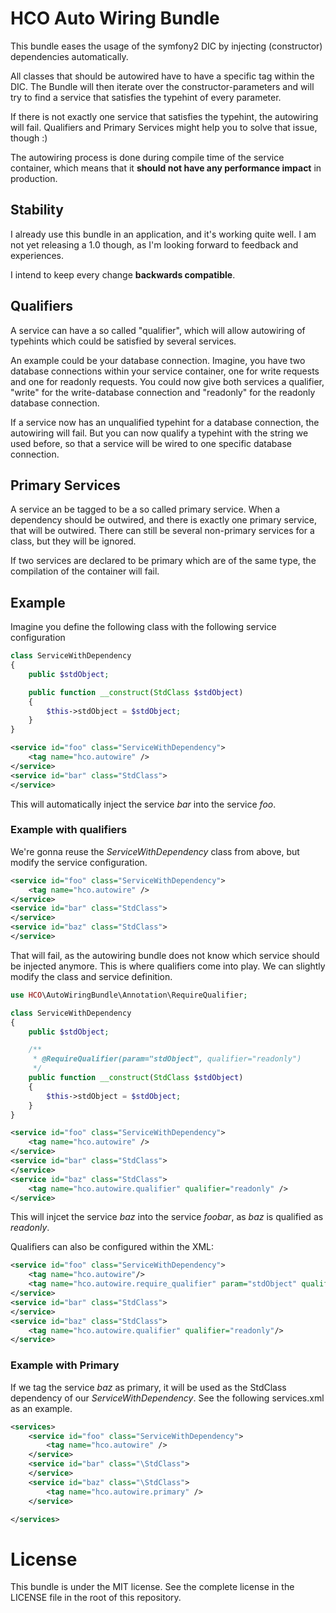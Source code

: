 # HCO Auto Wiring Bundle

This bundle eases the usage of the symfony2 DIC by injecting (constructor)
dependencies automatically.

All classes that should be autowired have to have a specific tag within the
DIC.  The Bundle will then iterate over the constructor-parameters and will try
to find a service that satisfies the typehint of every parameter.

If there is not exactly one service that satisfies the typehint, the autowiring will fail.
Qualifiers and Primary Services might help you to solve that issue, though :)

The autowiring process is done during compile time of the service container,
which means that it **should not have any performance impact** in production.

## Stability

I already use this bundle in an application, and it's working quite well. I am not yet releasing a 1.0 though, as I'm looking forward to feedback and experiences.

I intend to keep every change **backwards compatible**.

## Qualifiers
A service can have a so called "qualifier", which will allow autowiring of typehints which could be
satisfied by several services.

An example could be your database connection. Imagine, you have two database connections within your service container,
one for write requests and one for readonly requests.
You could now give both services a qualifier, "write" for the write-database connection and "readonly" for the readonly database connection.

If a service now has an unqualified typehint for a database connection, the autowiring will fail.
But you can now qualify a typehint with the string we used before, so that a service will be wired to one specific database connection.

## Primary Services
A service an be tagged to be a so called primary service.
When a dependency should be outwired, and there is exactly one primary service, that will be outwired.
There can still be several non-primary services for a class, but they will be ignored.

If two services are declared to be primary which are of the same type, the compilation of the container will fail.

## Example

Imagine you define the following class with the following service configuration
```php
class ServiceWithDependency
{
    public $stdObject;

    public function __construct(StdClass $stdObject)
    {
        $this->stdObject = $stdObject;
    }
}
```

```xml
<service id="foo" class="ServiceWithDependency">
    <tag name="hco.autowire" />
</service>
<service id="bar" class="StdClass">
</service>
```

This will automatically inject the service *bar* into the service *foo*.

### Example with qualifiers
We're gonna reuse the *ServiceWithDependency* class from above, but modify the service configuration.

```xml
<service id="foo" class="ServiceWithDependency">
    <tag name="hco.autowire" />
</service>
<service id="bar" class="StdClass">
</service>
<service id="baz" class="StdClass">
</service>
```

That will fail, as the autowiring bundle does not know which service should be injected anymore.
This is where qualifiers come into play. We can slightly modify the class and service definition.

```php
use HCO\AutoWiringBundle\Annotation\RequireQualifier;

class ServiceWithDependency
{
    public $stdObject;

    /**
     * @RequireQualifier(param="stdObject", qualifier="readonly")
     */
    public function __construct(StdClass $stdObject)
    {
        $this->stdObject = $stdObject;
    }
}
```

```xml
<service id="foo" class="ServiceWithDependency">
    <tag name="hco.autowire" />
</service>
<service id="bar" class="StdClass">
</service>
<service id="baz" class="StdClass">
    <tag name="hco.autowire.qualifier" qualifier="readonly" />
</service>
```
This will injcet the service *baz* into the service *foobar*, as *baz* is qualified as *readonly*.

Qualifiers can also be configured within the XML:

```xml
<service id="foo" class="ServiceWithDependency">
    <tag name="hco.autowire"/>
    <tag name="hco.autowire.require_qualifier" param="stdObject" qualifier="readonly"/>
</service>
<service id="bar" class="StdClass">
</service>
<service id="baz" class="StdClass">
    <tag name="hco.autowire.qualifier" qualifier="readonly"/>
</service>
```

### Example with Primary
If we tag the service *baz* as primary, it will be used as the StdClass dependency of our *ServiceWithDependency*.
See the following services.xml as an example.
```xml
<services>
    <service id="foo" class="ServiceWithDependency">
        <tag name="hco.autowire" />
    </service>
    <service id="bar" class="\StdClass">
    </service>
    <service id="baz" class="\StdClass">
        <tag name="hco.autowire.primary" />
    </service>

</services>
```

# License
This bundle is under the MIT license. See the complete license in the LICENSE file in the root of this repository.
